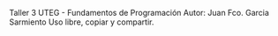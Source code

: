 Taller 3 UTEG - Fundamentos de Programación
Autor: Juan Fco. Garcia Sarmiento
Uso libre, copiar y compartir.
